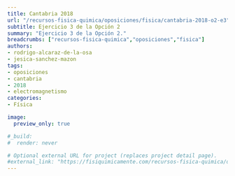 ```yaml
---
title: Cantabria 2018
url: "/recursos-fisica-quimica/oposiciones/fisica/cantabria-2018-o2-e3"
subtitle: Ejercicio 3 de la Opción 2
summary: "Ejercicio 3 de la Opción 2."
breadcrumbs: ["recursos-fisica-quimica","oposiciones","fisica"]
authors:
- rodrigo-alcaraz-de-la-osa
- jesica-sanchez-mazon
tags:
- oposiciones
- cantabria
- 2018
- electromagnetismo
categories:
- Física

image:
  preview_only: true

#_build:
#  render: never

# Optional external URL for project (replaces project detail page).
#external_link: "https://fisiquimicamente.com/recursos-fisica-quimica/oposiciones/fisica/cantabria-2018-o2-e3/cantabria-2018-o2-e3.pdf"
---
```


<!-- <iframe src="https://docs.google.com/viewer?url=https://fisiquimicamente.com/recursos-fisica-quimica/oposiciones/fisica/cantabria-2018-o2-e3/cantabria-2018-o2-e3.pdf&embedded=true" style="width: 100vw; height: 500px; position: relative; left: 50%; right: 50%; margin-left: -50vw; margin-right: -50vw;" frameborder="0"></iframe> -->

<div id="adobe-dc-view" style="width: 100vw; position: relative; left: 50%; right: 50%; margin-left: -50vw; margin-right: -50vw;"></div>
<script src="https://documentcloud.adobe.com/view-sdk/main.js"></script>
<script type="text/javascript">
	document.addEventListener("adobe_dc_view_sdk.ready", function(){ 
		var adobeDCView = new AdobeDC.View({clientId: "5b6be996ab824b0e8113830d11740fa3", divId: "adobe-dc-view"});
		adobeDCView.previewFile({
			content:{location: {url: "https://fisiquimicamente.com/recursos-fisica-quimica/oposiciones/fisica/cantabria-2018-o2-e3/cantabria-2018-o2-e3.pdf"}},
			metaData:{fileName: "cantabria-2018-o2-e3.pdf"}
		}, {embedMode: "IN_LINE"});
	});
</script>